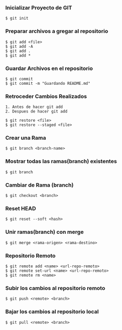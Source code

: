 ### Inicializar Proyecto de GIT 

    $ git init

### Preparar archivos a gregar al repositorio

    $ git add <file>
    $ git add -A
    $ git add .
    $ git add *

### Guardar Archivos en el repositorio

    $ git commit
    $ git commit -m "Guardando README.md"


### Retroceder Cambios Realizados
    1. Antes de hacer git add
    2. Despues de hacer git add
    
    $ git restore <file>
    $ git restore --staged <file>

### Crear una Rama

    $ git branch <branch-name>

### Mostrar todas las ramas(branch) existentes

    $ git branch

### Cambiar de Rama (branch)

    $ git checkout <branch>

### Reset HEAD

    $ git reset --soft <hash>

### Unir ramas(branch) con merge

    $ git merge <rama-origen> <rama-destino>

### Repositorio Remoto

    $ git remote add <name> <url-repo-remoto>
    $ git remote set-url <name> <url-repo-remoto>
    $ git remote rm <name>

### Subir los cambios al repositorio remoto

    $ git push <remote> <branch>

### Bajar los cambios al repositorio local

    $ git pull <remote> <branch>